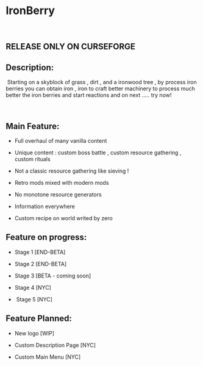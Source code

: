 # IronBerry
  
## RELEASE ONLY ON CURSEFORGE


## Description:

 Starting on a skyblock of grass , dirt , and a ironwood tree , by process iron berries you can obtain iron , iron to craft better machinery to process much better the iron berries and start reactions and on next ..... try now!

 

## Main Feature:

- Full overhaul of many vanilla content

- Unique content : custom boss battle , custom resource gathering , custom rituals 

- Not a classic resource gathering like sieving !

- Retro mods mixed with modern mods

- No monotone resource generators

- Information everywhere

- Custom recipe on world writed by zero



## Feature on progress:

- Stage 1 [END-BETA]

- Stage 2 [END-BETA]

- Stage 3 [BETA - coming soon]

- Stage 4 [NYC]

-  Stage 5 [NYC]



## Feature Planned:

- New logo [WIP]

- Custom Description Page [NYC]

- Custom Main Menu [NYC]
